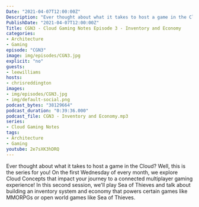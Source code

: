 ```yaml
---
Date: "2021-04-07T12:00:00Z"
Description: "Ever thought about what it takes to host a game in the Cloud? Well, this is the series for you! On the first Wednesday of every month, we explore Cloud Concepts that impact your journey to a connected multiplayer gaming experience! In this third session, we'll play Sea of Thieves and talk about building an inventory system and economy that powers certain games like MMORPGs or open world games like Sea of Thieves."
PublishDate: "2021-04-07T12:00:00Z"
Title: CGN3 - Cloud Gaming Notes Episode 3 - Inventory and Economy
categories:
- Architecture
- Gaming
episode: "CGN3"
image: img/episodes/CGN3.jpg
explicit: "no"
guests:
- leewilliams
hosts:
- chrisreddington
images:
- img/episodes/CGN3.jpg
- img/default-social.png
podcast_bytes: "38129664"
podcast_duration: "0:39:36.000"
podcast_file: CGN3 - Inventory and Economy.mp3
series:
- Cloud Gaming Notes
tags:
- Architecture
- Gaming
youtube: 2e7sXK3hDRQ
---
```

Ever thought about what it takes to host a game in the Cloud? Well, this is the series for you! On the first Wednesday of every month, we explore Cloud Concepts that impact your journey to a connected multiplayer gaming experience! In this second session, we'll play Sea of Thieves and talk about building an inventory system and economy that powers certain games like MMORPGs or open world games like Sea of Thieves.